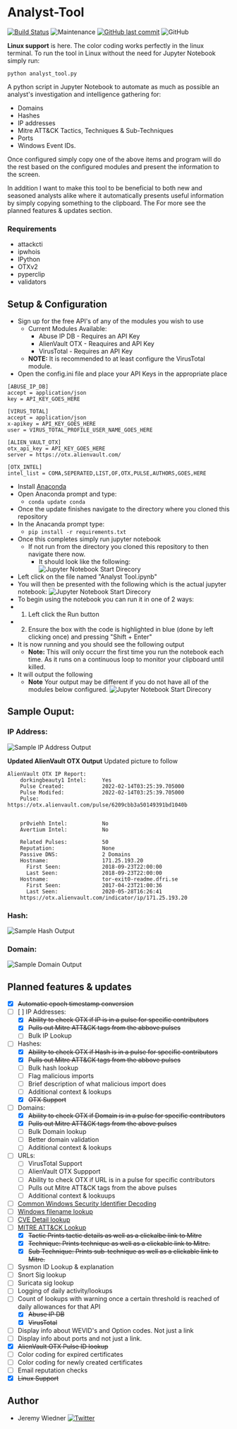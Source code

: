 # Analyst-Tool
[![Build Status](https://img.shields.io/badge/platform-Windows%20%7C%20Linux-blue.svg)](https://shields.io/)
![Maintenance](https://img.shields.io/maintenance/yes/2022.svg?style=flat-square)
[![GitHub last commit](https://img.shields.io/github/last-commit/cybersheepdog/Analyst-Tool.svg?style=flat-square)](https://github.com/cybersheepdog/Analyst-Tool/commit/master)
![GitHub](https://img.shields.io/github/license/cybersheepdog/Analyst-Tool)

**Linux support** is here. The color coding works perfectly in the linux terminal. To run the tool in Linux without the need for Jupyter Notebook simply run:
```
python analyst_tool.py
```


A python script in Jupyter Notebook to automate as much as possible an analyst's investigation and intelligence gathering for:
- Domains
- Hashes
- IP addresses
- Mitre ATT&CK Tactics, Techniques & Sub-Techniques
- Ports
- Windows Event IDs.  

Once configured simply copy one of the above items and program will do the rest based on the configured modules and present the information to the screen. 

In addition I want to make this tool to be beneficial to both new and seasoned analysts alike where it automatically presents useful information by simply copying something to the clipboard. The For more see the planned features & updates section.

### Requirements
- attackcti
- ipwhois
- IPython
- OTXv2
- pyperclip
- validators

## Setup & Configuration
- Sign up for the free API's of any of the modules you wish to use
     - Current Modules Available:
          - Abuse IP DB - Requires an API Key
          - AlienVault OTX - Reaquires and API Key
          - VirusTotal - Requires an API Key
     - **NOTE:**  It is recommended to at least configure the VirusTotal module.
- Open the config.ini file and place your API Keys in the appropriate place
```
[ABUSE_IP_DB]
accept = application/json
key = API_KEY_GOES_HERE

[VIRUS_TOTAL]
accept = application/json
x-apikey = API_KEY_GOES_HERE
user = VIRUS_TOTAL_PROFILE_USER_NAME_GOES_HERE

[ALIEN_VAULT_OTX]
otx_api_key = API_KEY_GOES_HERE
server = https://otx.alienvault.com/

[OTX_INTEL]
intel_list = COMA,SEPERATED,LIST,OF,OTX,PULSE,AUTHORS,GOES,HERE
```
- Install [Anaconda](https://www.anaconda.com/products/individual)
- Open Anaconda prompt and type:
     - ```conda update conda```
- Once the update finishes navigate to the directory where you cloned this repository
- In the Anacanda prompt type:
     - ```pip install -r requirements.txt```
- Once this completes simply run jupyter notebook
     - If not run from the directory you cloned this repository to then navigate there now.
          - It should look like the following:
![Jupyter Notebook Start Direcory](/graphics/start_directory.png)
- Left click on the file named "Analyst Tool.ipynb"
- You will then be presented with the following which is the actual jupyter notebook:
![Jupyter Notebook Start Direcory](/graphics/run.png)
- To begin using the notebook you can run it in one of 2 ways:
- 1. Left click the Run button
- 2. Ensure the box with the code is highlighted in blue (done by left clicking once) and pressing "Shift + Enter"
- It is now running and you should see the following output
     - **Note:** This will only occurr the first time you run the notebook each time.  As it runs on a continuous loop to monitor your clipboard until killed.
- It will output the following
     - **Note** Your output may be different if you do not have all of the modules below configured.
![Jupyter Notebook Start Direcory](/graphics/1st_run.png)


## Sample Ouput:
### IP Address:

![Sample IP Address Output](/graphics/ip.png)

**Updated AlienVault OTX Output** Updated picture to follow
```
AlienVault OTX IP Report:
	dorkingbeauty1 Intel:     Yes
	Pulse Created:            2022-02-14T03:25:39.705000
	Pulse Modifed:            2022-02-14T03:25:39.705000
	Pulse:                    https://otx.alienvault.com/pulse/6209cbb3a50149391bd1040b


	pr0viehh Intel:           No
	Avertium Intel:           No

	Related Pulses:           50
	Reputation:               None
	Passive DNS:              2 Domains
	Hostname:                 171.25.193.20
	  First Seen:             2018-09-23T22:00:00
	  Last Seen:              2018-09-23T22:00:00
	Hostname:                 tor-exit0-readme.dfri.se
	  First Seen:             2017-04-23T21:00:36
	  Last Seen:              2020-05-28T16:26:41
	https://otx.alienvault.com/indicator/ip/171.25.193.20
```

### Hash:

![Sample Hash Output](/graphics/hash.png)

### Domain:

![Sample Domain Output](/graphics/domain.png)

## Planned features & updates
- [X] ~~Automatic epoch timestamp conversion~~
- [ ] [ ] IP Addresses:
     - [X] ~~Ability to check OTX if IP is in a pulse for specific contributors~~
     - [X] ~~Pulls out Mitre ATT&CK tags from the abbove pulses~~     	
     - [ ] Bulk IP Lookup
- [ ] Hashes:
     - [X] ~~Ability to check OTX if Hash is in a pulse for specific contributors~~
     - [X] ~~Pulls out Mitre ATT&CK tags from the abbove pulses~~   
     - [ ] Bulk hash lookup
     - [ ] Flag malicious imports
     - [ ] Brief description of what malicious import does
     - [ ] Additional context & lookups
     - [X] ~~OTX Support~~
- [ ]  Domains:
     - [X] ~~Ability to check OTX if Domain is in a pulse for specific contributors~~
     - [X] ~~Pulls out Mitre ATT&CK tags from the above pulses~~
     - [ ] Bulk Domain lookup
     - [ ] Better domain validation
     - [ ] Additional context & lookups
- [ ] URLs:
     - [ ] VirusTotal Support
     - [ ] AlienVault OTX Suppport
     - [ ] Ability to check OTX if URL is in a pulse for specific contributors
     - [ ] Pulls out Mitre ATT&CK tags from the above pulses
     - [ ] Additional context & lookuups
- [ ] [Common Windows Security Identifier Decoding](https://docs.microsoft.com/en-us/windows/security/identity-protection/access-control/security-identifiers)
- [ ] [Windows filename lookup](https://www.echotrail.io/)
- [ ] [CVE Detail lookup](https://nvd.nist.gov/vuln/detail/CVE-2022-23307)
- [ ] [MITRE ATT&CK Lookup](https://attack.mitre.org/)
     - [X] ~~Tactic  Prints tactic details as well as a clickalbe link to Mitre~~
     - [X] ~~Technique: Prints technique as well as a clickable link to Mitre.~~
     - [X] ~~Sub Technique: Prints sub-technique as well as a clickable link to Mitre.~~
- [ ] Sysmon ID Lookup & explanation
- [ ] Snort Sig lookup
- [ ] Suricata sig lookup
- [ ] Logging of daily activity/lookups
- [ ] Count of lookups with warning once a certain threshold is reached of daily allowances for that API
     - [X] ~~Abuse IP DB~~
     - [X] ~~VirusTotal~~
- [ ] Display info about WEVID's and Option codes.  Not just a link
- [ ] Display info about ports and not just a link.
- [X] ~~AlienVault OTX Pulse ID lookup~~
- [ ] Color coding for expired certificates
- [ ] Color coding for newly created certificates
- [ ] Email reputation checks
- [X] ~~Linux Support~~

## Author
* Jeremy Wiedner   [![Twitter](https://img.shields.io/twitter/follow/JeremyWiedner?style=social)](https://twitter.com/JeremyWiedner)

